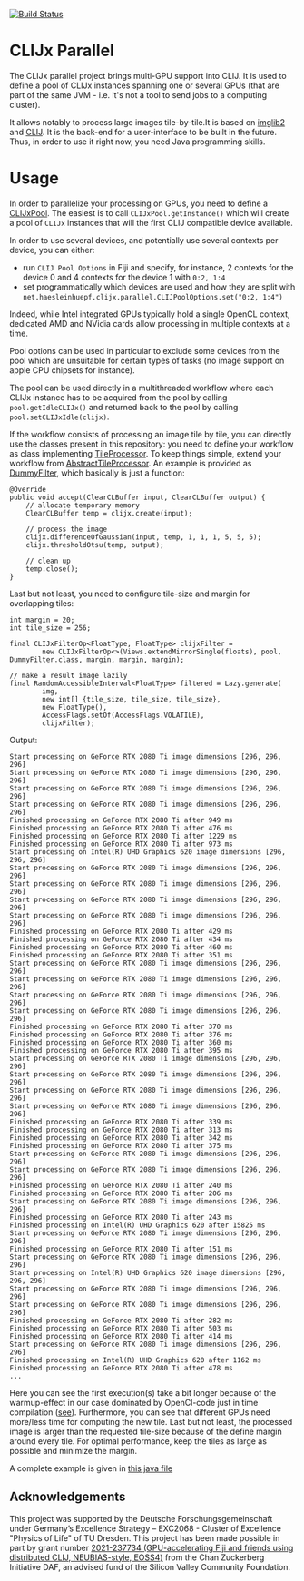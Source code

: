 [![Build Status](https://github.com/clij/clijx-parallel/actions/workflows/build.yml/badge.svg)](https://github.com/clij/clijx-parallel/actions/workflows/build.yml)

# CLIJx Parallel
The CLIJx parallel project brings multi-GPU support into CLIJ. 
It is used to define a pool of CLIJx instances spanning one or several GPUs (that are part of the same JVM - i.e. it's not a tool to send jobs to a computing cluster).

It allows notably to process large images tile-by-tile.It is based on [imglib2](https://github.com/imglib) and [CLIJ](https://clij.github.io).
It is the back-end for a user-interface to be built in the future. 
Thus, in order to use it right now, you need Java programming skills.

# Usage
In order to parallelize your processing on GPUs, you need to define a [CLIJxPool](https://github.com/clij/clijx-parallel/blob/master/src/main/java/net/haesleinhuepf/clijx/parallel/CLIJxPool.java).
The easiest is to call `CLIJxPool.getInstance()` which will create a pool of 
`CLIJx` instances that will the first CLIJ compatible device available.

In order to use several devices, and potentially use several contexts per device, you can either:

* run `CLIJ Pool Options` in Fiji and specify, for instance, 2 contexts for the device 0 and 4 contexts for the device 1 with `0:2, 1:4`
* set programmatically which devices are used and how they are split with `net.haesleinhuepf.clijx.parallel.CLIJPoolOptions.set("0:2, 1:4")`


Indeed, while Intel integrated GPUs typically hold a single OpenCL context, dedicated AMD and NVidia cards
allow processing in multiple contexts at a time. 

Pool options can be used in particular to exclude some devices from the pool which are unsuitable for certain types of tasks (no image support on apple CPU chipsets for instance).

The pool can be used directly in a multithreaded workflow where each CLIJx instance has to be acquired from the pool by 
calling `pool.getIdleCLIJx()` and returned back to the pool by calling `pool.setCLIJxIdle(clijx)`.

If the workflow consists of processing an image tile by tile, you can directly use the classes present in this repository:
you need to define your workflow as class implementing [TileProcessor](https://github.com/clij/clijx-parallel/blob/master/src/main/java/net/haesleinhuepf/clijx/parallel/TileProcessor.java). 
To keep things simple, extend your workflow from [AbstractTileProcessor](https://github.com/clij/clijx-parallel/blob/master/src/main/java/net/haesleinhuepf/clijx/parallel/AbstractTileProcessor.java).
An example is provided as [DummyFilter](https://github.com/clij/clijx-parallel/blob/master/src/main/java/net/haesleinhuepf/clijx/parallel/implementations/DummyFilter.java), which basically is just a function:
```
@Override
public void accept(ClearCLBuffer input, ClearCLBuffer output) {
    // allocate temporary memory
    ClearCLBuffer temp = clijx.create(input);

    // process the image
    clijx.differenceOfGaussian(input, temp, 1, 1, 1, 5, 5, 5);
    clijx.thresholdOtsu(temp, output);

    // clean up
    temp.close();
}
```

Last but not least, you need to configure tile-size and margin for overlapping tiles:
```
int margin = 20;
int tile_size = 256;

final CLIJxFilterOp<FloatType, FloatType> clijxFilter =
        new CLIJxFilterOp<>(Views.extendMirrorSingle(floats), pool, DummyFilter.class, margin, margin, margin);

// make a result image lazily
final RandomAccessibleInterval<FloatType> filtered = Lazy.generate(
        img,
        new int[] {tile_size, tile_size, tile_size},
        new FloatType(),
        AccessFlags.setOf(AccessFlags.VOLATILE),
        clijxFilter);
```
Output:
```
Start processing on GeForce RTX 2080 Ti image dimensions [296, 296, 296]
Start processing on GeForce RTX 2080 Ti image dimensions [296, 296, 296]
Start processing on GeForce RTX 2080 Ti image dimensions [296, 296, 296]
Start processing on GeForce RTX 2080 Ti image dimensions [296, 296, 296]
Finished processing on GeForce RTX 2080 Ti after 949 ms
Finished processing on GeForce RTX 2080 Ti after 476 ms
Finished processing on GeForce RTX 2080 Ti after 1229 ms
Finished processing on GeForce RTX 2080 Ti after 973 ms
Start processing on Intel(R) UHD Graphics 620 image dimensions [296, 296, 296]
Start processing on GeForce RTX 2080 Ti image dimensions [296, 296, 296]
Start processing on GeForce RTX 2080 Ti image dimensions [296, 296, 296]
Start processing on GeForce RTX 2080 Ti image dimensions [296, 296, 296]
Start processing on GeForce RTX 2080 Ti image dimensions [296, 296, 296]
Finished processing on GeForce RTX 2080 Ti after 429 ms
Finished processing on GeForce RTX 2080 Ti after 434 ms
Finished processing on GeForce RTX 2080 Ti after 460 ms
Finished processing on GeForce RTX 2080 Ti after 351 ms
Start processing on GeForce RTX 2080 Ti image dimensions [296, 296, 296]
Start processing on GeForce RTX 2080 Ti image dimensions [296, 296, 296]
Start processing on GeForce RTX 2080 Ti image dimensions [296, 296, 296]
Start processing on GeForce RTX 2080 Ti image dimensions [296, 296, 296]
Finished processing on GeForce RTX 2080 Ti after 370 ms
Finished processing on GeForce RTX 2080 Ti after 376 ms
Finished processing on GeForce RTX 2080 Ti after 360 ms
Finished processing on GeForce RTX 2080 Ti after 395 ms
Start processing on GeForce RTX 2080 Ti image dimensions [296, 296, 296]
Start processing on GeForce RTX 2080 Ti image dimensions [296, 296, 296]
Start processing on GeForce RTX 2080 Ti image dimensions [296, 296, 296]
Start processing on GeForce RTX 2080 Ti image dimensions [296, 296, 296]
Finished processing on GeForce RTX 2080 Ti after 339 ms
Finished processing on GeForce RTX 2080 Ti after 313 ms
Finished processing on GeForce RTX 2080 Ti after 342 ms
Finished processing on GeForce RTX 2080 Ti after 375 ms
Start processing on GeForce RTX 2080 Ti image dimensions [296, 296, 296]
Start processing on GeForce RTX 2080 Ti image dimensions [296, 296, 296]
Finished processing on GeForce RTX 2080 Ti after 240 ms
Finished processing on GeForce RTX 2080 Ti after 206 ms
Start processing on GeForce RTX 2080 Ti image dimensions [296, 296, 296]
Finished processing on GeForce RTX 2080 Ti after 243 ms
Finished processing on Intel(R) UHD Graphics 620 after 15825 ms
Start processing on GeForce RTX 2080 Ti image dimensions [296, 296, 296]
Finished processing on GeForce RTX 2080 Ti after 151 ms
Start processing on GeForce RTX 2080 Ti image dimensions [296, 296, 296]
Start processing on Intel(R) UHD Graphics 620 image dimensions [296, 296, 296]
Start processing on GeForce RTX 2080 Ti image dimensions [296, 296, 296]
Start processing on GeForce RTX 2080 Ti image dimensions [296, 296, 296]
Finished processing on GeForce RTX 2080 Ti after 282 ms
Finished processing on GeForce RTX 2080 Ti after 503 ms
Finished processing on GeForce RTX 2080 Ti after 414 ms
Start processing on GeForce RTX 2080 Ti image dimensions [296, 296, 296]
Finished processing on Intel(R) UHD Graphics 620 after 1162 ms
Finished processing on GeForce RTX 2080 Ti after 478 ms
...
```
Here you can see the first execution(s) take a bit longer because of the warmup-effect in our case dominated by OpenCl-code just in time compilation ([see](https://arxiv.org/ftp/arxiv/papers/2008/2008.11799.pdf)).
Furthermore, you can see that different GPUs need more/less time for computing the new tile.
Last but not least, the processed image is larger than the requested tile-size because of the define margin around every tile.
For optimal performance, keep the tiles as large as possible and minimize the margin.

A complete example is given in [this java file](https://github.com/clij/clijx-parallel/blob/master/src/test/java/net/haesleinhuepf/clijx/parallel/DemoDummyFiltering.java)

## Acknowledgements
This project was supported by the Deutsche Forschungsgemeinschaft under Germany’s Excellence Strategy – EXC2068 - Cluster of Excellence "Physics of Life" of TU Dresden.
This project has been made possible in part by grant number [2021-237734 (GPU-accelerating Fiji and friends using distributed CLIJ, NEUBIAS-style, EOSS4)](https://chanzuckerberg.com/eoss/proposals/gpu-accelerating-fiji-and-friends-using-distributed-clij-neubias-style/) from the Chan Zuckerberg Initiative DAF, an advised fund of the Silicon Valley Community Foundation.
